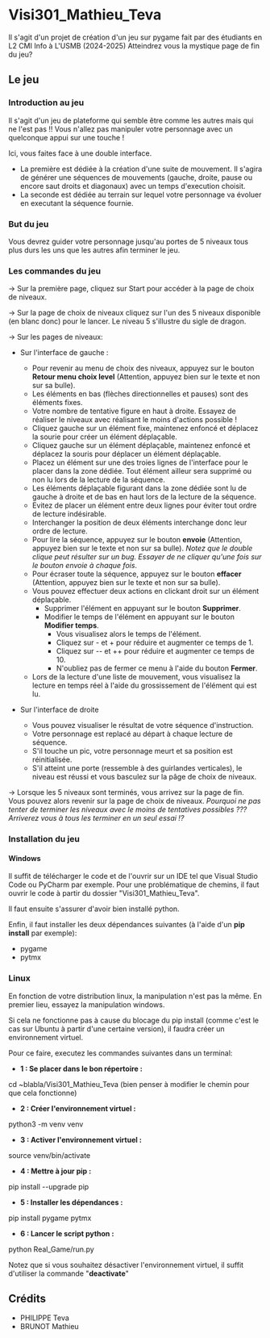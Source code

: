 # Visi301_Mathieu_Teva
Il s'agit d'un projet de création d'un jeu sur pygame fait par des étudiants en L2 CMI Info à L'USMB (2024-2025)
Atteindrez vous la mystique page de fin du jeu?

## Le jeu

### Introduction au jeu
Il s'agit d'un jeu de plateforme qui semble être comme les autres mais qui ne l'est pas !!
Vous n'allez pas manipuler votre personnage avec un quelconque appui sur une touche !

Ici, vous faites face à une double interface.
- La première est dédiée à la création d'une suite de mouvement. Il s'agira de générer une séquences de mouvements (gauche, droite, pause ou encore saut droits et diagonaux) avec un temps d'execution choisit.
- La seconde est dédiée au terrain sur lequel votre personnage va évoluer en executant la séquence fournie.


### But du jeu

Vous devrez guider votre personnage jusqu'au portes de 5 niveaux tous plus durs les uns que les autres afin terminer le jeu.

### Les commandes du jeu

-> Sur la première page, cliquez sur Start pour accéder à la page de choix de niveaux.

-> Sur la page de choix de niveaux cliquez sur l'un des 5 niveaux disponible (en blanc donc) pour le lancer. Le niveau 5 s'illustre du sigle de dragon.

-> Sur les pages de niveaux:
- Sur l'interface de gauche :
  - Pour revenir au menu de choix des niveaux, appuyez sur le bouton **Retour menu choix level** (Attention, appuyez bien sur le texte et non sur sa bulle).
  - Les éléments en bas (flèches directionnelles et pauses) sont des éléments fixes.
  - Votre nombre de tentative figure en haut à droite. Essayez de réaliser le niveaux avec réalisant le moins d'actions possible !
  - Cliquez gauche sur un élément fixe, maintenez enfoncé et déplacez la sourie pour créer un élément déplaçable.
  - Cliquez gauche sur un élément déplaçable, maintenez enfoncé et déplacez la souris pour déplacer un élément déplaçable.
  - Placez un élément sur une des troies lignes de l'interface pour le placer dans la zone dédiée. Tout élément ailleur sera supprimé ou non lu lors de la lecture de la séquence.
  - Les éléments déplaçable figurant dans la zone dédiée sont lu de gauche à droite et de bas en haut lors de la lecture de la séquence.
  - Evitez de placer un élément entre deux lignes pour éviter tout ordre de lecture indésirable.
  - Interchanger la position de deux éléments interchange donc leur ordre de lecture.
  - Pour lire la séquence, appuyez sur le bouton **envoie** (Attention, appuyez bien sur le texte et non sur sa bulle). *Notez que le double clique peut résulter sur un bug. Essayer de ne cliquer qu'une fois sur le bouton envoie à chaque fois*.
  - Pour écraser toute la séquence, appuyez sur le bouton **effacer** (Attention, appuyez bien sur le texte et non sur sa bulle).
  - Vous pouvez effectuer deux actions en clickant droit sur un élément déplaçable.
     - Supprimer l'élément en appuyant sur le bouton **Supprimer**.
     - Modifier le temps de l'élément en appuyant sur le bouton **Modifier temps**.
       - Vous visualisez alors le temps de l'élément.
       - Cliquez sur - et + pour réduire et augmenter ce temps de 1.
       - Cliquez sur -- et ++ pour réduire et augmenter ce temps de 10.
       - N'oubliez pas de fermer ce menu à l'aide du bouton **Fermer**.
  - Lors de la lecture d'une liste de mouvement, vous visualisez la lecture en temps réel à l'aide du grossissement de l'élément qui est lu.
  

- Sur l'interface de droite
  - Vous pouvez visualiser le résultat de votre séquence d'instruction.
  - Votre personnage est replacé au départ à chaque lecture de séquence.
  - S'il touche un pic, votre personnage meurt et sa position est réinitialisée.
  - S'il atteint une porte (ressemble à des guirlandes verticales), le niveau est réussi et vous basculez sur la pâge de choix de niveaux.

-> Lorsque les 5 niveaux sont terminés, vous arrivez sur la page de fin. Vous pouvez alors revenir sur la page de choix de niveaux. *Pourquoi ne pas tenter de terminer les niveaux avec le moins de tentatives possibles ??? Arriverez vous à tous les terminer en un seul essai !?*

### Installation du jeu
#### Windows
Il suffit de télécharger le code et de l'ouvrir sur un IDE tel que Visual Studio Code ou PyCharm par exemple. Pour une problématique de chemins, il faut ouvrir le code à partir du dossier "Visi301_Mathieu_Teva".

Il faut ensuite s'assurer d'avoir bien installé python.

Enfin, il faut installer les deux dépendances suivantes (à l'aide d'un **pip install** par exemple):
- pygame
- pytmx

### Linux
En fonction de votre distribution linux, la manipulation n'est pas la même. En premier lieu, essayez la manipulation windows.

Si cela ne fonctionne pas à cause du blocage du pip install (comme c'est le cas sur Ubuntu à partir d'une certaine version), il faudra créer un environnement virtuel.

Pour ce faire, executez les commandes suivantes dans un terminal: 

- **1 : Se placer dans le bon répertoire :**

cd ~blabla/Visi301_Mathieu_Teva (bien penser à modifier le chemin pour que cela fonctionne)

- **2 : Créer l'environnement virtuel :**

python3 -m venv venv

- **3 : Activer l'environnement virtuel :**

source venv/bin/activate

- **4 : Mettre à jour pip :**

pip install --upgrade pip

- **5 : Installer les dépendances :**

pip install pygame pytmx

- **6 : Lancer le script python :**

python Real_Game/run.py

Notez que si vous souhaitez désactiver l'environnement virtuel, il suffit d'utiliser la commande "**deactivate**"

## Crédits
- PHILIPPE Teva
- BRUNOT Mathieu
